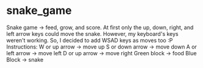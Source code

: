 # snake_game
Snake game -> feed, grow, and score. At first only the up, down, right, and left arrow keys could move the snake. However, my keyboard's keys weren't working. So, I decided to add WSAD keys as moves too :P
Instructions:
W or up arrow -> move up
S or down arrow -> move down
A or left arrow -> move left
D or up arrow -> move right
Green block -> food
Blue Block -> snake
